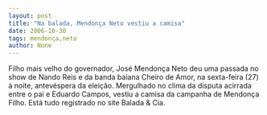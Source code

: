 ```yaml
---
layout: post
title: "Na balada, Mendonça Neto vestiu a camisa"
date: 2006-10-30
tags: mendonça,neto
author: None
---
```

Filho mais velho do governador, José Mendonça Neto deu uma passada no show de Nando Reis e da banda baiana Cheiro de Amor, na sexta-feira (27) à noite, antevéspera da eleição.
Mergulhado no clima da disputa acirrada entre o pai e Eduardo Campos, vestiu a camisa da campanha de Mendonça Filho.
Está tudo registrado no site Balada &amp; Cia. 